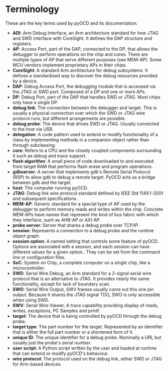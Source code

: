 Terminology
===========

These are the key terms used by pyOCD and its documentation.

- **ADI**: Arm Debug Interface, an Arm architecture standard for how JTAG and SWD interface with CoreSight.
    It defines the DAP structure and registers.
- **AP**: Access Port, part of the DAP, connected to the DP, that allows the debugger to perform operations
    on the chip and cores. There are multiple types of AP that serve different purposes (see MEM-AP). Some MCU
    vendors implement proprietary APs in their chips.
- **CoreSight**: A standard Arm architecture for debug subsystems. It defines a standardised way
    to discover the debug resources provided by a device.
- **DAP**: Debug Access Port, the debugging module that is accessed via the JTAG or SWD port. Composed of a
    DP and one or more APs.
- **DP**: Debug Port, part of the DAP that handles SWD or JTAG. Most chips only have a single DP.
- **debug link**: The connection between the debugger and target. This is usually a physical connection over
    which the SWD or JTAG wire protocol runs, but different arrangements are possible.
- **debug probe**: The device that drives SWD or JTAG. Usually connected to the host via USB.
- **delegation**: A code pattern used to extend or modify functionality of a class by implementing
    methods in a companion object rather than through subclassing.
- **core**: Refers to a CPU and the closely coupled components surrounding it such as debug and trace
    support.
- **flash algorithm**: A small piece of code downloaded to and executed from target RAM that
    performs flash erase and program operations.
- **gdbserver**: A server that implements gdb's Remote Serial Protocol (RSP) to allow gdb to debug a remote
    target. PyOCD acts as a bridge between gdb and the target.
- **host**: The computer running pyOCD.
- **JTAG**: Debug link wire protocol standard defined by IEEE Std 1149.1-2001 and subsequent specifications.
- **MEM-AP**: Generic standard for a special type of AP used by the debugger to perform memory reads and
    writes within the chip. Concrete MEM-APs have names that represent the kind of bus fabric with which they
    interface, such as AHB-AP or AXI-AP.
- **probe server**: Server that shares a debug probe over TCP/IP.
- **session**: Represents a connection to a debug probe and the runtime object graph.
- **session option**: A named setting that controls some feature of pyOCD. Options are associated with
    a session, and each session can have different values for a given option.. They can be set from the
    command line or configuration files.
- **SoC**: System on Chip, a complete computer on a single chip, like a microcontroller.
- **SWD**: Serial Wire Debug, an Arm standard for a 2-signal serial wire protocol that is an alternative to
    JTAG. It provides nearly the same functionality, except for lack of boundary scan.
- **SWO**: Serial Wire Output, SWV frames usually come out this one pin output. Because it shares the JTAG
    signal TDO, SWO is only accessible when using SWD.
- **SWV**: Serial Wire Viewer, A trace capability providing display of reads, writes, exceptions, PC Samples
    and printf.
- **target**: The device that is being controlled by pyOCD through the debug probe.
- **target type**: The part number for the target. Represented by an identifier that is either
    the full part number or a shortened form of it.
- **unique ID**: The unique identifier for a debug probe. Nominally a URI, but usually just the probe's
    serial number.
- **user script**: A Python script written by the user and loaded at runtime that can extend or
    modify pyOCD's behaviour.
- **wire protocol**: The protocol used on the debug link, either SWD or JTAG for Arm-based devices.

